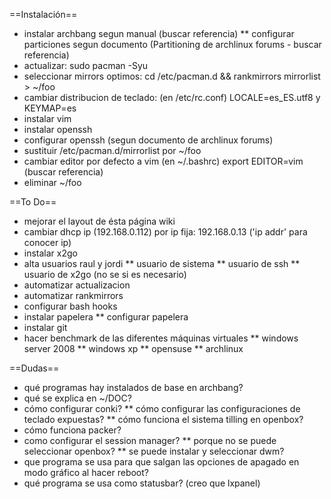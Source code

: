 ==Instalación==
* instalar archbang segun manual (buscar referencia)
** configurar particiones segun documento (Partitioning de archlinux forums - buscar referencia)
* actualizar: sudo pacman -Syu
* seleccionar mirrors optimos: cd /etc/pacman.d && rankmirrors mirrorlist > ~/foo
* cambiar distribucion de teclado: (en /etc/rc.conf) LOCALE=es_ES.utf8 y KEYMAP=es
* instalar vim
* instalar openssh
* configurar openssh (segun documento de archlinux forums)
* sustituir /etc/pacman.d/mirrorlist por ~/foo
* cambiar editor por defecto a vim (en ~/.bashrc) export EDITOR=vim (buscar referencia)
* eliminar ~/foo

==To Do==
* mejorar el layout de ésta página wiki
* cambiar dhcp ip (192.168.0.112) por ip fija: 192.168.0.13 ('ip addr' para conocer ip)
* instalar x2go
* alta usuarios raul y jordi
** usuario de sistema
** usuario de ssh
** usuario de x2go (no se si es necesario)
* automatizar actualizacion
* automatizar rankmirrors
* configurar bash hooks
* instalar papelera
** configurar papelera
* instalar git
* hacer benchmark de las diferentes máquinas virtuales
** windows server 2008
** windows xp
** opensuse
** archlinux

==Dudas==
* qué programas hay instalados de base en archbang?
* qué se explica en ~/DOC?
* cómo configurar conki?
** cómo configurar las configuraciones de teclado expuestas?
** cómo funciona el sistema tilling en openbox?
* cómo funciona packer?
* como configurar el session manager?
** porque no se puede seleccionar openbox?
** se puede instalar y seleccionar dwm?
* que programa se usa para que salgan las opciones de apagado en modo gráfico al hacer reboot?
* qué programa se usa como statusbar? (creo que lxpanel)
